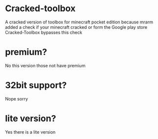 # Cracked-toolbox
A cracked version of toolbox for minecraft pocket edition because mrarm added a check if your minecraft cracked or form the Google play store Cracked-Toolbox bypasses this check 
# premium? 
No this version those not have premium
# 32bit support? 
Nope sorry 
# lite version? 
Yes there is a lite version
